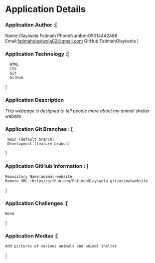 # Application Details
### Application Author :[
  Name:Olayiwola Fatimah
  PhoneNumber:09014442468
  Email:fatimaholayiwola02@gmail.com
  GitHub:FatimahOlayiwola
]

### Application Technology :[
      HTML
      CSS
      Git
      GitHub
]

### Application Description
*This webpage is designed to tell people more about my animal shelter website*

### Application Git Branches : [
     main (default branch)
     Development (feature branch)
]

 ### Application GitHub Information : [
    Repository Name:animal-website
    Remote URL :https//github.com/FatimahOlayiwola.git/animalwebsite
  ]

  ### Application Challenges :[
    None
   
  ]

  ### Application Medias :[
    Add pictures of various animals and animal shelter
  ]